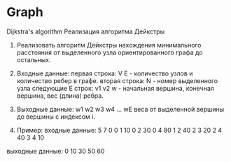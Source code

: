 # Graph
Dijkstra's algorithm
Реализация алгоритма Дейкстры
1. Реализовать алгоритм Дейкстры нахождения минимального расстояния от выделенного узла ориентированного графа до остальных.
2. Входные данные:
первая строка:
V E - количество узлов и количество ребер в графе.
вторая строка:
N - номер выделенного узла
следующие E строк:
v1 v2 w - начальная вершина, конечная вершина, вес (длина) ребра.

3. Выходные данные:
w1 w2 w3 w4 ... wE  веса от выделенной вершины до вершины с индексом i.

4. Пример:
входные данные:
5 7
0
0 1 10
0 2 30
0 4 80
1 2 40
2 3 20
2 4 40
3 4 10

выходные данные:
0 10 30 50 60

